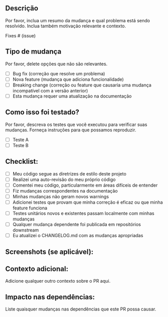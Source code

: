 ## Descrição
Por favor, inclua um resumo da mudança e qual problema está sendo resolvido. Inclua também motivação relevante e contexto.

Fixes # (issue)

## Tipo de mudança
Por favor, delete opções que não são relevantes.

- [ ] Bug fix (correção que resolve um problema)
- [ ] Nova feature (mudança que adiciona funcionalidade)
- [ ] Breaking change (correção ou feature que causaria uma mudança incompatível com a versão anterior)
- [ ] Esta mudança requer uma atualização na documentação

## Como isso foi testado?
Por favor, descreva os testes que você executou para verificar suas mudanças. Forneça instruções para que possamos reproduzir.

- [ ] Teste A
- [ ] Teste B

## Checklist:
- [ ] Meu código segue as diretrizes de estilo deste projeto
- [ ] Realizei uma auto-revisão do meu próprio código
- [ ] Comentei meu código, particularmente em áreas difíceis de entender
- [ ] Fiz mudanças correspondentes na documentação
- [ ] Minhas mudanças não geram novos warnings
- [ ] Adicionei testes que provam que minha correção é eficaz ou que minha feature funciona
- [ ] Testes unitários novos e existentes passam localmente com minhas mudanças
- [ ] Qualquer mudança dependente foi publicada em repositórios downstream
- [ ] Eu atualizei o CHANGELOG.md com as mudanças apropriadas

## Screenshots (se aplicável):

## Contexto adicional:
Adicione qualquer outro contexto sobre o PR aqui.

## Impacto nas dependências:
Liste quaisquer mudanças nas dependências que este PR possa causar. 